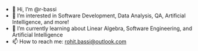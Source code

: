 - 👋 Hi, I’m @r-bassi
- 👀 I’m interested in Software Development, Data Analysis, QA, Artificial Intelligence, and more!
- 🌱 I’m currently learning about Linear Algebra, Software Engineering, and Artificial Intelligence
- 📫 How to reach me: rohit.bassi@outlook.com

<!---
r-bassi/r-bassi is a ✨ special ✨ repository because its `README.md` (this file) appears on your GitHub profile.
You can click the Preview link to take a look at your changes.
--->
